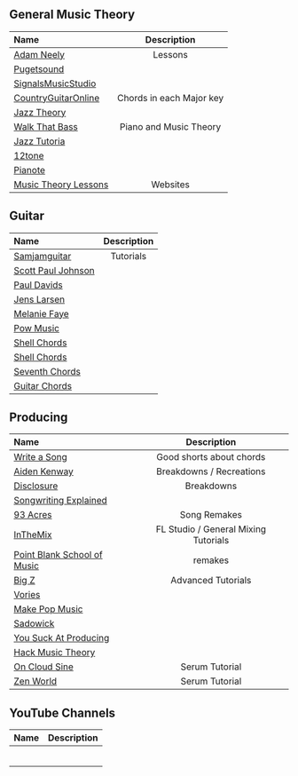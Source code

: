 ## General Music Theory
| Name                                | Description                                          | 
|:----------------------------------- |:----------------------------------------------------:| 
|[Adam Neely](https://www.youtube.com/watch?v=lz3WR-F_pnM)|Lessons|
|[Pugetsound](http://musictheory.pugetsound.edu/mt21c/SimpleSusChords.html)||
|[SignalsMusicStudio](https://www.youtube.com/channel/UCRDDHLvQb8HjE2r7_ZuNtWA)||
|[CountryGuitarOnline](https://countryguitaronline.com/chords-in-each-major-key/)|Chords in each Major key|
|[Jazz Theory](https://www.youtube.com/@Learnjazzstandards)||
|[Walk That Bass](https://www.youtube.com/@WalkThatBass/videos)|Piano and Music Theory|
|[Jazz Tutoria](https://www.youtube.com/user/jazztutorial)||
|[12tone](https://www.youtube.com/watch?v=JtRvGL-fJmY&list=PLMvVESrbjBWplAcg3pG0TesncGT7qvO06&index=12)||
|[Pianote](https://www.youtube.com/watch?v=vzujwexshe4)||
|[Music Theory Lessons](https://www.musictheory.net/lessons)|Websites|

## Guitar
| Name                                | Description                                          | 
|:----------------------------------- |:----------------------------------------------------:|
|[Samjamguitar](https://www.youtube.com/@Samjamguitar/videos)|Tutorials|
|[Scott Paul Johnson](https://www.youtube.com/channel/UCM7inNEZgbA3_ZPp2D6IAlw)||
|[Paul Davids](https://www.youtube.com/c/PaulDavids/videos)||
|[Jens Larsen](https://www.youtube.com/channel/UCqepSCHTyWj4BzHxEEUNvlg)||
|[Melanie Faye](https://www.youtube.com/channel/UC8Pl9jKwGZUNNF4zE860vwA)||
|[Pow Music](https://www.youtube.com/channel/UC_Z4IdXPGwe4zvZXiCzWMVw)||
|[Shell Chords](https://www.jazz-guitar-licks.com/blog/lessons/shell-chords.html)||
|[Shell Chords](https://www.jazzguitar.be/blog/shell-jazz-guitar-chords-beginners/)||
|[Seventh Chords](https://www.guitar-chord.org/7.html)||
|[Guitar Chords](https://www.guitar-chord.org/c.htm)||




## Producing
| Name                                | Description                                          | 
|:----------------------------------- |:----------------------------------------------------:| 
|[Write a Song](https://www.youtube.com/c/SongwritingExplained/videos)| Good shorts about chords|
|[Aiden Kenway](https://www.youtube.com/c/AidenKenway/videos)|Breakdowns / Recreations|
|[Disclosure](https://www.youtube.com/channel/UCTyZ4LCVRiCEVfkVqdi0m3A)|Breakdowns|
|[Songwriting Explained](https://www.youtube.com/c/SongwritingExplained/videos)||
|[93 Acres](https://www.youtube.com/c/93Acres/videos)|Song Remakes|
|[InTheMix ](https://www.youtube.com/watch?v=TkTZLblecPM&list=PLx5i827-FDqPiLPjGxlUv3gjq7uCEVVfl&index=3)|FL Studio / General Mixing Tutorials|
|[Point Blank School of Music](https://www.youtube.com/pointblank)|remakes |
|[Big Z](https://www.youtube.com/watch?v=0ZOx2o_2Zfw)|Advanced Tutorials|
|[Vories](https://www.youtube.com/watch?v=whR68nqdMEg)||
|[Make Pop Music](https://www.youtube.com/watch?v=_xBAbfy_9SI)||
|[Sadowick](https://www.youtube.com/channel/UCj0-W75RL3AS_psDlWBqu1w)||
|[You Suck At Producing](https://www.youtube.com/channel/UCapo4XcpVOlTLkbKIDL0WlA)||
|[Hack Music Theory](https://www.youtube.com/channel/UCDKiHSPstsj0silp519gt6w)||
|[On Cloud Sine](https://www.youtube.com/watch?v=Te6TQKyh9AE&list=PL-NzMNM2cyt87h2NL4_umddmBOd0WZ2_d&index=9)|Serum Tutorial|
|[Zen World](https://www.youtube.com/watch?v=62MybyWU398&list=PLrqs7vRFQ4rbeHxoDJHDGL3UkHgbcLZ62&index=1)|Serum Tutorial|


## YouTube Channels
| Name                                | Description                                          | 
|:----------------------------------- |:----------------------------------------------------:| 
|[]()||
|[]()||
|[]()||
|[]()||
|[]()||
|[]()||
